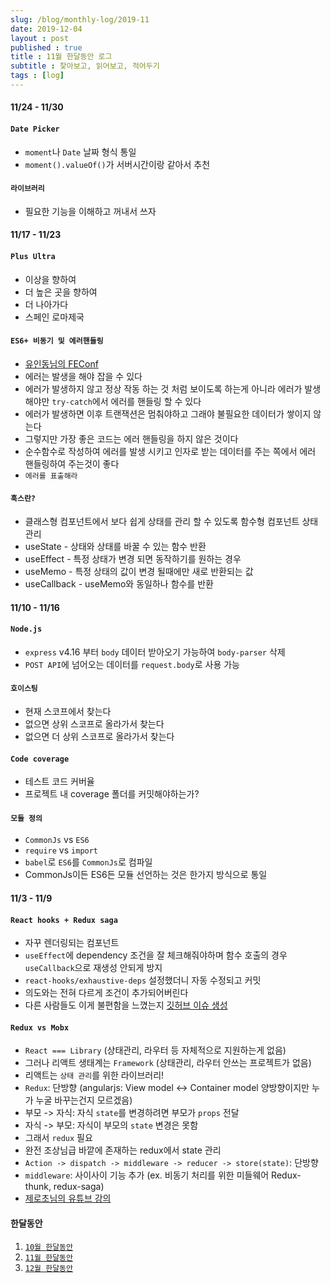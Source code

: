 ```yaml
---
slug: /blog/monthly-log/2019-11
date: 2019-12-04
layout : post
published : true
title : 11월 한달동안 로그
subtitle : 찾아보고, 읽어보고, 적어두기
tags : [log]
---
```

#### 11/24 - 11/30
#### `Date Picker`
  * `moment`나 `Date` 날짜 형식 통일
  * `moment().valueOf()`가 서버시간이랑 같아서 추천

#### `라이브러리`
  * 필요한 기능을 이해하고 꺼내서 쓰자
  

#### 11/17 - 11/23
#### `Plus Ultra`
  * 이상을 향하여
  * 더 높은 곳을 향하여
  * 더 나아가다
  * 스페인 로마제국

#### `ES6+ 비동기 및 에러핸들링`
  * [유인동님의 FEConf](https://www.youtube.com/watch?v=o9JnT4sneAQ&feature=youtu.be)
  * 에러는 발생을 해야 잡을 수 있다
  * 에러가 발생하지 않고 정상 작동 하는 것 처럼 보이도록 하는게 아니라 에러가 발생해야만 `try-catch`에서 에러를 핸들링 할 수 있다
  * 에러가 발생하면 이후 트랜잭션은 멈춰야하고 그래야 불필요한 데이터가 쌓이지 않는다
  * 그렇지만 가장 좋은 코드는 에러 핸들링을 하지 않은 것이다
  * 순수함수로 작성하여 에러를 발생 시키고 인자로 받는 데이터를 주는 쪽에서 에러 핸들링하여 주는것이 좋다
  * `에러를 표출해라`

#### `훅스란?`
  * 클래스형 컴포넌트에서 보다 쉽게 상태를 관리 할 수 있도록 함수형 컴포넌트 상태 관리
  * useState - 상태와 상태를 바꿀 수 있는 함수 반환
  * useEffect - 특정 상태가 변경 되면 동작하기를 원하는 경우
  * useMemo - 특정 상태의 값이 변경 될때에만 새로 반환되는 값
  * useCallback - useMemo와 동일하나 함수를 반환
  

#### 11/10 - 11/16
#### `Node.js`
  * `express` v4.16 부터 `body` 데이터 받아오기 가능하여 `body-parser` 삭제
  * `POST API`에 넘어오는 데이터를 `request.body`로 사용 가능

#### `호이스팅`
  * 현재 스코프에서 찾는다
  * 없으면 상위 스코프로 올라가서 찾는다
  * 없으면 더 상위 스코프로 올라가서 찾는다

#### `Code coverage`
  * 테스트 코드 커버율
  * 프로젝트 내 coverage 폴더를 커밋해야하는가?

#### `모듈 정의`
  * `CommonJs` vs `ES6`
  * `require` vs `import`
  * `babel`로 `ES6`를 `CommonJs`로 컴파일
  * CommonJs이든 ES6든 모듈 선언하는 것은 한가지 방식으로 통일
  

#### 11/3 - 11/9
#### `React hooks + Redux saga`
  * 자꾸 렌더링되는 컴포넌트
  * `useEffect`에 dependency 조건을 잘 체크해줘야하며 함수 호출의 경우 `useCallback`으로 재생성 안되게 방지
  * `react-hooks/exhaustive-deps` 설정했더니 자동 수정되고 커밋
  * 의도와는 전혀 다르게 조건이 추가되어버린다
  * 다른 사람들도 이게 불편함을 느꼈는지 [깃허브 이슈 생성](https://github.com/facebook/react/issues/15204)
  
#### `Redux vs Mobx`
  * `React === Library` (상태관리, 라우터 등 자체적으로 지원하는게 없음)
  * 그러나 리액트 생태계는 `Framework` (상태관리, 라우터 안쓰는 프로젝트가 없음)
  * 리액트는 `상태 관리`를 위한 라이브러리!
  * `Redux`: 단방향 (angularjs: View model <-> Container model 양방향이지만 누가 누굴 바꾸는건지 모르겠음)
  * 부모 -> 자식: 자식 `state`를 변경하려면 부모가 `props` 전달
  * 자식 -> 부모: 자식이 부모의 `state` 변경은 못함
  * 그래서 `redux` 필요
  * 완전 조상님급 바깥에 존재하는 redux에서 state 관리
  * `Action -> dispatch -> middleware -> reducer -> store(state)`: 단방향
  * `middleware`: 사이사이 기능 추가 (ex. 비동기 처리를 위한 미들웨어 Redux-thunk, redux-saga)
  * [제로초님의 유튜브 강의](https://www.youtube.com/watch?v=sBda75wojt4&list=PLcqDmjxt30Rv-M6nWVS6xRABBYpjYyt-O&index=1)
  
#### 한달동안
1. [`10월 한달동안`](https://jiggag.github.io/10%EC%9B%94-%ED%95%9C%EB%8B%AC%EB%8F%99%EC%95%88/)
2. [`11월 한달동안`](https://jiggag.github.io/11%EC%9B%94-%ED%95%9C%EB%8B%AC%EB%8F%99%EC%95%88/)
3. [`12월 한달동안`](https://jiggag.github.io/12%EC%9B%94-%ED%95%9C%EB%8B%AC%EB%8F%99%EC%95%88/)